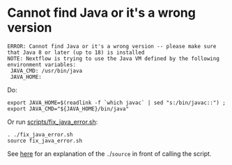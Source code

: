 # Cannot find Java or it's a wrong version

```
ERROR: Cannot find Java or it's a wrong version -- please make sure that Java 8 or later (up to 18) is installed
NOTE: Nextflow is trying to use the Java VM defined by the following environment variables:
 JAVA_CMD: /usr/bin/java
 JAVA_HOME: 
```

Do:

```
export JAVA_HOME=$(readlink -f `which javac` | sed "s:/bin/javac::") ; export JAVA_CMD="${JAVA_HOME}/bin/java"
```

Or run [scripts/fix_java_error.sh](scripts/fix_java_error.sh):

```
. ./fix_java_error.sh
source fix_java_error.sh
```

See [here](https://stackoverflow.com/a/16619261) for an explanation of the `.`/`source` in front of calling the script.
